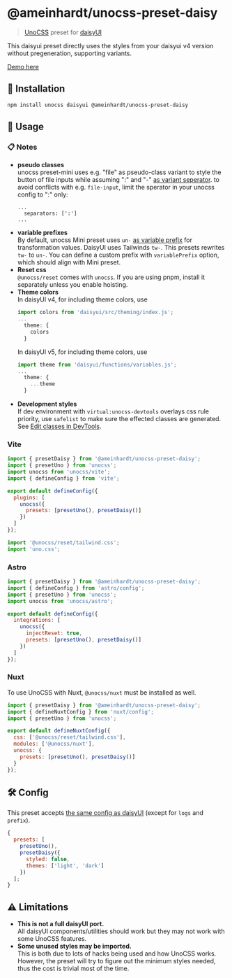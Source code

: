 # @ameinhardt/unocss-preset-daisy

> [UnoCSS](https://github.com/unocss/unocss) preset for [daisyUI](https://github.com/saadeghi/daisyui)

This daisyui preset directly uses the styles from your daisyui v4 version without pregeneration, supporting variants.

[Demo here](https://ameinhardt.github.io/unocss-preset-daisy/)

## 🚀 Installation

```sh
npm install unocss daisyui @ameinhardt/unocss-preset-daisy
```

## 📱 Usage
### 📋 Notes
* **pseudo classes** \
  unocss preset-mini uses e.g. "file" as pseudo-class variant to style the button of file inputs while assuming ":" and "-" [as variant seperator](https://unocss.dev/config/#separators). to avoid conflicts with e.g. `file-input`, limit the sperator in your unocss config to ":" only:
  ```
  ...
    separators: [':']
  ...
  ```
* **variable prefixes** \
  By default, unocss Mini preset uses `un-` [as variable prefix](https://unocss.dev/presets/mini#variableprefix) for transformation values. DaisyUI uses Tailwinds `tw-`. This presets rewrites `tw-` to `un-`. You can define a custom prefix with `variablePrefix` option, which should align with Mini preset.
* **Reset css** \
  `@unocss/reset` comes with `unocss`. If you are using pnpm, install it separately unless you enable hoisting.
* **Theme colors** \
  In daisyUI v4, for including theme colors, use
  ```js
  import colors from 'daisyui/src/theming/index.js';
  ...
    theme: {
      colors
    }
  ```
  In daisyUI v5, for including theme colors, use
  ```js
  import theme from 'daisyui/functions/variables.js';
  ...
    theme: {
      ...theme
    }

  ```
* **Development styles** \
  If dev environment with `virtual:unocss-devtools` overlays css rule priority, use `safelist` to make sure the effected classes are generated. See [Edit classes in DevTools](https://unocss.dev/integrations/vite#edit-classes-in-devtools).

### Vite

```js
import { presetDaisy } from '@ameinhardt/unocss-preset-daisy';
import { presetUno } from 'unocss';
import unocss from 'unocss/vite';
import { defineConfig } from 'vite';

export default defineConfig({
  plugins: [
    unocss({
      presets: [presetUno(), presetDaisy()]
    })
  ]
});
```

```js
import '@unocss/reset/tailwind.css';
import 'uno.css';
```

### Astro

```js
import { presetDaisy } from '@ameinhardt/unocss-preset-daisy';
import { defineConfig } from 'astro/config';
import { presetUno } from 'unocss';
import unocss from 'unocss/astro';

export default defineConfig({
  integrations: [
    unocss({
      injectReset: true,
      presets: [presetUno(), presetDaisy()]
    })
  ]
});
```

### Nuxt

To use UnoCSS with Nuxt, `@unocss/nuxt` must be installed as well.

```js
import { presetDaisy } from '@ameinhardt/unocss-preset-daisy';
import { defineNuxtConfig } from 'nuxt/config';
import { presetUno } from 'unocss';

export default defineNuxtConfig({
  css: ['@unocss/reset/tailwind.css'],
  modules: ['@unocss/nuxt'],
  unocss: {
    presets: [presetUno(), presetDaisy()]
  }
});
```

## 🛠️ Config

This preset accepts [the same config as daisyUI](https://daisyui.com/docs/config/) (except for `logs` and `prefix`).

```js
{
  presets: [
    presetUno(),
    presetDaisy({
      styled: false,
      themes: ['light', 'dark']
    })
  ];
}
```

## ⚠️ Limitations

* **This is not a full daisyUI port.** \
  All daisyUI components/utilities should work but they may not work with some UnoCSS features.
* **Some unused styles may be imported.** \
  This is both due to lots of hacks being used and how UnoCSS works. However, the preset will try to figure out the minimum styles needed, thus the cost is trivial most of the time.
